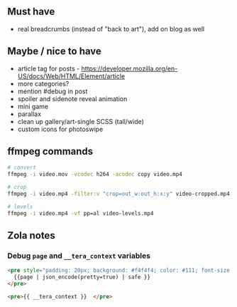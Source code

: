 ## Must have

* real breadcrumbs (instead of "back to art"), add on blog as well

## Maybe / nice to have

* article tag for posts - https://developer.mozilla.org/en-US/docs/Web/HTML/Element/article
* more categories?
* mention #debug in post
* spoiler and sidenote reveal animation
* mini game
* parallax
* clean up gallery/art-single SCSS (tall/wide)
* custom icons for photoswipe

## ffmpeg commands

```sh
# convert
ffmpeg -i video.mov -vcodec h264 -acodec copy video.mp4

# crop
ffmpeg -i video.mp4 -filter:v "crop=out_w:out_h:x:y" video-cropped.mp4

# levels
ffmpeg -i video.mp4 -vf pp=al video-levels.mp4
```

## Zola notes

### Debug `page` and `__tera_context` variables

```html
<pre style="padding: 20px; background: #f4f4f4; color: #111; font-size: 14px; overflow: auto; max-width: 100%">
  {{page | json_encode(pretty=true) | safe }}
</pre>

<pre>{{ __tera_context }}  </pre>
```
